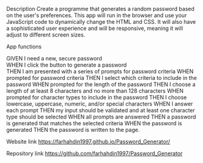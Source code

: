 
Description 
Create a programme that generates a random password based on the user's preferences. This app will run in the browser and use your JavaScript code to dynamically change the HTML and CSS. It will also have a sophisticated user experience and will be responsive, meaning it will adjust to different screen sizes.

App functions </br>

GIVEN I need a new, secure password  </br>
WHEN I click the button to generate a password  </br>
THEN I am presented with a series of prompts for password criteria WHEN prompted for password criteria 
THEN I select which criteria to include in the password 
WHEN prompted for the length of the password 
THEN I choose a length of at least 8 characters and no more than 128 characters WHEN prompted for character types to include in the password 
THEN I choose lowercase, uppercase, numeric, and/or special characters WHEN I answer each prompt
 THEN my input should be validated and at least one character type should be selected WHEN all prompts are answered 
 THEN a password is generated that matches the selected criteria 
 WHEN the password is generated 
 THEN the password is written to the page.

Website link
https://farhahdin1997.github.io/Password_Generator/

Repository link
https://github.com/farhahdin1997/Password_Generator
